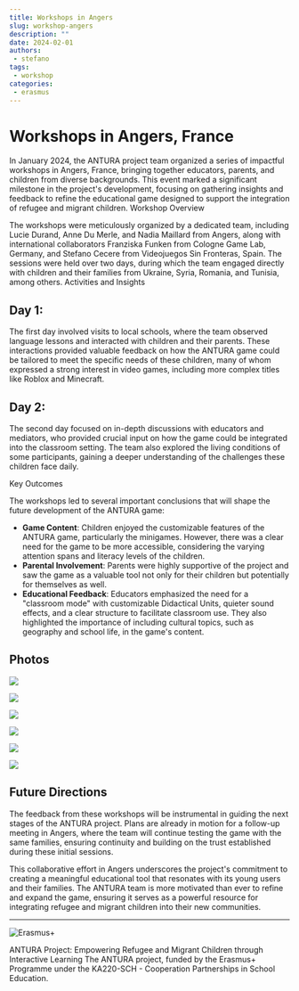 ```yaml
---
title: Workshops in Angers
slug: workshop-angers
description: ""
date: 2024-02-01
authors: 
 - stefano
tags:
 - workshop
categories:
 - erasmus
---
```


# Workshops in Angers, France

In January 2024, the ANTURA project team organized a series of impactful workshops in Angers, France, bringing together educators, parents, and children from diverse backgrounds. This event marked a significant milestone in the project's development, focusing on gathering insights and feedback to refine the educational game designed to support the integration of refugee and migrant children.
Workshop Overview

The workshops were meticulously organized by a dedicated team, including Lucie Durand, Anne Du Merle, and Nadia Maillard from Angers, along with international collaborators Franziska Funken from Cologne Game Lab, Germany, and Stefano Cecere from Videojuegos Sin Fronteras, Spain. The sessions were held over two days, during which the team engaged directly with children and their families from Ukraine, Syria, Romania, and Tunisia, among others.
Activities and Insights

## Day 1:
The first day involved visits to local schools, where the team observed language lessons and interacted with children and their parents. These interactions provided valuable feedback on how the ANTURA game could be tailored to meet the specific needs of these children, many of whom expressed a strong interest in video games, including more complex titles like Roblox and Minecraft.

## Day 2:
The second day focused on in-depth discussions with educators and mediators, who provided crucial input on how the game could be integrated into the classroom setting. The team also explored the living conditions of some participants, gaining a deeper understanding of the challenges these children face daily.

Key Outcomes

The workshops led to several important conclusions that will shape the future development of the ANTURA game:

- **Game Content**: Children enjoyed the customizable features of the ANTURA game, particularly the minigames. However, there was a clear need for the game to be more accessible, considering the varying attention spans and literacy levels of the children.
- **Parental Involvement**: Parents were highly supportive of the project and saw the game as a valuable tool not only for their children but potentially for themselves as well.
- **Educational Feedback**: Educators emphasized the need for a "classroom mode" with customizable Didactical Units, quieter sound effects, and a clear structure to facilitate classroom use. They also highlighted the importance of including cultural topics, such as geography and school life, in the game's content.

## Photos

[![](https://blogger.googleusercontent.com/img/b/R29vZ2xl/AVvXsEjILoiOL52EA1pPzHJ5yxheVOmoDuG8gpiQpWMPlhBpJJaczJqmvlGp-tlZNG9EMqF6aH1bTkCchHAG5MyLPwKGxxSNDaq66NyLw1QAuTkhcc1_9OnFWCEmkBn8DGNCxUxet-wFaaY85qRbXXeI92Tabx6gQVPUS16lTh8C6eXMZ5rmW43nzOxU6rdosOs/s320/IMG_2739%20Large.jpeg)](https://blogger.googleusercontent.com/img/b/R29vZ2xl/AVvXsEjILoiOL52EA1pPzHJ5yxheVOmoDuG8gpiQpWMPlhBpJJaczJqmvlGp-tlZNG9EMqF6aH1bTkCchHAG5MyLPwKGxxSNDaq66NyLw1QAuTkhcc1_9OnFWCEmkBn8DGNCxUxet-wFaaY85qRbXXeI92Tabx6gQVPUS16lTh8C6eXMZ5rmW43nzOxU6rdosOs/s1280/IMG_2739%20Large.jpeg)

  

[![](https://blogger.googleusercontent.com/img/b/R29vZ2xl/AVvXsEhxwQp90cj0saaZLrYEKoa8y5cx30J-V4_BUT7Tk2ynBWt_lM9cm1OLinaefybKLzxbAKUVoa6VNQstEeUunWxnbgyy-XQZYTypUcQGmY79xJtr6M-kETqxE8952cJNtC_w9rVSlZpUg6UiOagTzzblbGlAmNc_Pvdtp6AvJB_EoekOJuBCdAQJYL7kC88/s320/IMG_2738%20Large.jpeg)](https://blogger.googleusercontent.com/img/b/R29vZ2xl/AVvXsEhxwQp90cj0saaZLrYEKoa8y5cx30J-V4_BUT7Tk2ynBWt_lM9cm1OLinaefybKLzxbAKUVoa6VNQstEeUunWxnbgyy-XQZYTypUcQGmY79xJtr6M-kETqxE8952cJNtC_w9rVSlZpUg6UiOagTzzblbGlAmNc_Pvdtp6AvJB_EoekOJuBCdAQJYL7kC88/s1280/IMG_2738%20Large.jpeg)

  

[![](https://blogger.googleusercontent.com/img/b/R29vZ2xl/AVvXsEh5-pW0ApNs5fcs7HjyGVFD7FFaFkSHnunTmnbsWYaKvdcUpCj50cQYFqX7Q081vky7e4ZpWHBBGAFJtZriz8dgwBVRb_vkYfuQ1-I0PrbrCwCsO-raSesvfTCYmmWRv_FdbfG-XPX9p0ebI5k6gBbT1heFMXmBo1wEARQCNcBTRyjlq6mpGPx0BK2QVg4/s320/IMG_2734%20Large.jpeg)](https://blogger.googleusercontent.com/img/b/R29vZ2xl/AVvXsEh5-pW0ApNs5fcs7HjyGVFD7FFaFkSHnunTmnbsWYaKvdcUpCj50cQYFqX7Q081vky7e4ZpWHBBGAFJtZriz8dgwBVRb_vkYfuQ1-I0PrbrCwCsO-raSesvfTCYmmWRv_FdbfG-XPX9p0ebI5k6gBbT1heFMXmBo1wEARQCNcBTRyjlq6mpGPx0BK2QVg4/s1280/IMG_2734%20Large.jpeg)

  

[![](https://blogger.googleusercontent.com/img/b/R29vZ2xl/AVvXsEgzOUGrPP68_zLkd1wwpEhHHmZh35ACD8LuoC1TbzhsB42FfWBF-dyayXizkmnDqDYb9jttGPZu3zuoVkCour4CU8502_zClt3FQmJd1NEU563M9SNbwW0jYqjPTRPXhLjS_Qv39KzkiUpijeCf0Ijv-533S2iFKKyoz4kfmN19k9QvfbQ_nKWXPHlNmjI/s320/IMG_2710%20Large.jpeg)](https://blogger.googleusercontent.com/img/b/R29vZ2xl/AVvXsEgzOUGrPP68_zLkd1wwpEhHHmZh35ACD8LuoC1TbzhsB42FfWBF-dyayXizkmnDqDYb9jttGPZu3zuoVkCour4CU8502_zClt3FQmJd1NEU563M9SNbwW0jYqjPTRPXhLjS_Qv39KzkiUpijeCf0Ijv-533S2iFKKyoz4kfmN19k9QvfbQ_nKWXPHlNmjI/s1280/IMG_2710%20Large.jpeg)

  

[![](https://blogger.googleusercontent.com/img/b/R29vZ2xl/AVvXsEhI16V2fdn_sTS2p22ty7g1hZ1yyWTrAETG06ImSIbQbGxHFMCrGlOf_ZoXtOVujUDedwH4tJ68eIWhowa1yO18C8IdIis-wRtQc2Yfja8eafLHZB-SNVyjbBfXwQgygk4lHwJUcjVZiwwlcpujZnxaTt8nP7RNfCO1YEUF9bG4vDblospKDpXuqh6L-c4/s320/IMG_2706%20Large.jpeg)](https://blogger.googleusercontent.com/img/b/R29vZ2xl/AVvXsEhI16V2fdn_sTS2p22ty7g1hZ1yyWTrAETG06ImSIbQbGxHFMCrGlOf_ZoXtOVujUDedwH4tJ68eIWhowa1yO18C8IdIis-wRtQc2Yfja8eafLHZB-SNVyjbBfXwQgygk4lHwJUcjVZiwwlcpujZnxaTt8nP7RNfCO1YEUF9bG4vDblospKDpXuqh6L-c4/s1280/IMG_2706%20Large.jpeg)

  

[![](https://blogger.googleusercontent.com/img/b/R29vZ2xl/AVvXsEhVMFwiAhDYmMLha5HQgcyHWZIHJLlHX41t_qGjeD2vtUXwtbKmEyJu6I6IxnVWIltmt5YmHDV4dpi2QDe0sFOYn9c20GikFnaqI0GBpfPPf01uHkPAOokNtP1iA3izNSdieN7OUVzT5ZNdlSqf6ocielou4G9SWN57arIY20L6FHVB1KBh08hc4rWeSQQ/s320/IMG_2660.jpeg%20(1).JPG)](https://blogger.googleusercontent.com/img/b/R29vZ2xl/AVvXsEhVMFwiAhDYmMLha5HQgcyHWZIHJLlHX41t_qGjeD2vtUXwtbKmEyJu6I6IxnVWIltmt5YmHDV4dpi2QDe0sFOYn9c20GikFnaqI0GBpfPPf01uHkPAOokNtP1iA3izNSdieN7OUVzT5ZNdlSqf6ocielou4G9SWN57arIY20L6FHVB1KBh08hc4rWeSQQ/s1024/IMG_2660.jpeg%20(1).JPG)

## Future Directions

The feedback from these workshops will be instrumental in guiding the next stages of the ANTURA project. Plans are already in motion for a follow-up meeting in Angers, where the team will continue testing the game with the same families, ensuring continuity and building on the trust established during these initial sessions.

This collaborative effort in Angers underscores the project's commitment to creating a meaningful educational tool that resonates with its young users and their families. The ANTURA team is more motivated than ever to refine and expand the game, ensuring it serves as a powerful resource for integrating refugee and migrant children into their new communities.

---

![Erasmus+](../../../assets/img/blog/Co-fundedbytheEU.webp)

ANTURA Project: Empowering Refugee and Migrant Children through Interactive Learning The ANTURA project, funded by the Erasmus+ Programme under the KA220-SCH - Cooperation Partnerships in School Education.
